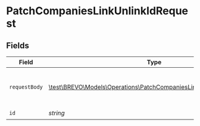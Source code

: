 # PatchCompaniesLinkUnlinkIdRequest


## Fields

| Field                                                                                                                                   | Type                                                                                                                                    | Required                                                                                                                                | Description                                                                                                                             |
| --------------------------------------------------------------------------------------------------------------------------------------- | --------------------------------------------------------------------------------------------------------------------------------------- | --------------------------------------------------------------------------------------------------------------------------------------- | --------------------------------------------------------------------------------------------------------------------------------------- |
| `requestBody`                                                                                                                           | [\test\BREVO\Models\Operations\PatchCompaniesLinkUnlinkIdRequestBody](../../Models/Operations/PatchCompaniesLinkUnlinkIdRequestBody.md) | :heavy_check_mark:                                                                                                                      | Linked / Unlinked contacts and deals ids.                                                                                               |
| `id`                                                                                                                                    | *string*                                                                                                                                | :heavy_check_mark:                                                                                                                      | N/A                                                                                                                                     |